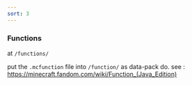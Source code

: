 ```yaml
---
sort: 3
---
```


### Functions

at  `/functions/`

put the `.mcfunction` file into `/function/` as data-pack do.
see : <https://minecraft.fandom.com/wiki/Function_(Java_Edition)>
